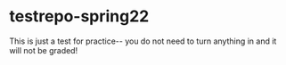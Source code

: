 # testrepo-spring22

This is just a test for practice-- you do not need to turn anything in and it will not be graded!
